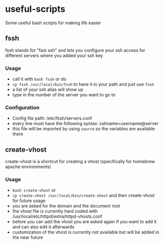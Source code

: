 # useful-scripts
Some useful bash scripts for making life easier


## fssh
fssh stands for "fast ssh" and lets you configure your ssh access for different servers where you added your ssh key

### Usage
- call it with `bash fssh` or do 
- `cp fssh /usr/local/bin/fssh` to have it in your path and just use `fssh`
- a list of your ssh alias will show up
- type in the number of the server you want to go to

### Configuration
- Config file path: /etc/fssh/servers.conf
- every line must have the following syntax: sshname=username@server
- this file will be imported by using `source` so the variables are available there

## create-vhost
create-vhost is a shortcut for creating a vhost (specifically for homebrew apache environments)

### Usage
- `bash create-vhost` or
- `cp create-vhost /usr/local/bin/create-vhost` and then create-vhost for future usage
- you are asked for the domain and the document root
- the vhost file is currently hard coded with /usr/local/etc/httpd/extra/httpd-vhosts.conf
- before you can add the vhost you are asked again if you want to add it and can also edit it afterwards
- customization of the vhost is currently not available but will be added in the near future 
